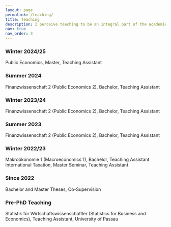 ```yaml
---
layout: page
permalink: /teaching/
title: Teaching
description: I perceive teaching to be an integral part of the academic journey. Becoming a better teacher means becoming a better economics communicator.
nav: true
nav_order: 3
---
```


### Winter 2024/25

Public Economics, Master, Teaching Assistant

### Summer 2024

Finanzwissenschaft 2 (Public Economics 2), Bachelor, Teaching Assistant

### Winter 2023/24

Finanzwissenschaft 2 (Public Economics 2), Bachelor, Teaching Assistant

### Summer 2023

Finanzwissenschaft 2 (Public Economics 2), Bachelor, Teaching Assistant

### Winter 2022/23

Makroökonomie 1 (Macroeconomics 1), Bachelor, Teaching Assistant
International Taxation, Master Seminar, Teaching Assistant

### Since 2022

Bachelor and Master Theses, Co-Supervision

### Pre-PhD Teaching

Statistik für Wirtschaftswissenschaftler (Statistics for Business and Economics), Teaching Assistant, University of Passau
